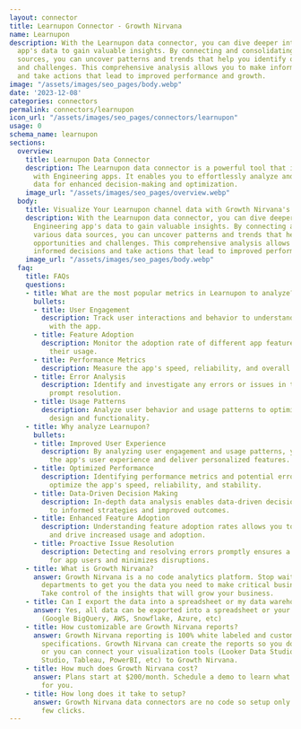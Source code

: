 ```yaml
---
layout: connector
title: Learnupon Connector - Growth Nirvana
name: Learnupon
description: With the Learnupon data connector, you can dive deeper into your Engineering
  app's data to gain valuable insights. By connecting and consolidating various data
  sources, you can uncover patterns and trends that help you identify opportunities
  and challenges. This comprehensive analysis allows you to make informed decisions
  and take actions that lead to improved performance and growth.
image: "/assets/images/seo_pages/body.webp"
date: '2023-12-08'
categories: connectors
permalink: connectors/learnupon
icon_url: "/assets/images/seo_pages/connectors/learnupon"
usage: 0
schema_name: learnupon
sections:
  overview:
    title: Learnupon Data Connector
    description: The Learnupon data connector is a powerful tool that integrates seamlessly
      with Engineering apps. It enables you to effortlessly analyze and interpret
      data for enhanced decision-making and optimization.
    image_url: "/assets/images/seo_pages/overview.webp"
  body:
    title: Visualize Your Learnupon channel data with Growth Nirvana's Learnupon Connector
    description: With the Learnupon data connector, you can dive deeper into your
      Engineering app's data to gain valuable insights. By connecting and consolidating
      various data sources, you can uncover patterns and trends that help you identify
      opportunities and challenges. This comprehensive analysis allows you to make
      informed decisions and take actions that lead to improved performance and growth.
    image_url: "/assets/images/seo_pages/body.webp"
  faq:
    title: FAQs
    questions:
    - title: What are the most popular metrics in Learnupon to analyze?
      bullets:
      - title: User Engagement
        description: Track user interactions and behavior to understand how they engage
          with the app.
      - title: Feature Adoption
        description: Monitor the adoption rate of different app features to optimize
          their usage.
      - title: Performance Metrics
        description: Measure the app's speed, reliability, and overall performance.
      - title: Error Analysis
        description: Identify and investigate any errors or issues in the app for
          prompt resolution.
      - title: Usage Patterns
        description: Analyze user behavior and usage patterns to optimize the app's
          design and functionality.
    - title: Why analyze Learnupon?
      bullets:
      - title: Improved User Experience
        description: By analyzing user engagement and usage patterns, you can enhance
          the app's user experience and deliver personalized features.
      - title: Optimized Performance
        description: Identifying performance metrics and potential errors helps you
          optimize the app's speed, reliability, and stability.
      - title: Data-Driven Decision Making
        description: In-depth data analysis enables data-driven decision making, leading
          to informed strategies and improved outcomes.
      - title: Enhanced Feature Adoption
        description: Understanding feature adoption rates allows you to optimize features
          and drive increased usage and adoption.
      - title: Proactive Issue Resolution
        description: Detecting and resolving errors promptly ensures a smooth experience
          for app users and minimizes disruptions.
    - title: What is Growth Nirvana?
      answer: Growth Nirvana is a no code analytics platform. Stop waiting for other
        departments to get you the data you need to make critical business decisions.
        Take control of the insights that will grow your business.
    - title: Can I export the data into a spreadsheet or my data warehouse?
      answer: Yes, all data can be exported into a spreadsheet or your data warehouse
        (Google BigQuery, AWS, Snowflake, Azure, etc)
    - title: How customizable are Growth Nirvana reports?
      answer: Growth Nirvana reporting is 100% white labeled and customized to your
        specifications. Growth Nirvana can create the reports so you don’t have to
        or you can connect your visualization tools (Looker Data Studio/Google Data
        Studio, Tableau, PowerBI, etc) to Growth Nirvana.
    - title: How much does Growth Nirvana cost?
      answer: Plans start at $200/month. Schedule a demo to learn what plan is best
        for you.
    - title: How long does it take to setup?
      answer: Growth Nirvana data connectors are no code so setup only requires a
        few clicks.
---
```


